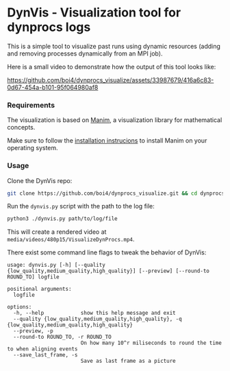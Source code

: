 # DynVis - Visualization tool for dynprocs logs

This is a simple tool to visualize past runs using dynamic resources (adding and removing processes dynamically from an MPI job).

Here is a small video to demonstrate how the output of this tool looks like:



https://github.com/boi4/dynprocs_visualize/assets/33987679/416a6c83-0d67-454a-b101-95f064980af8



### Requirements

The visualization is based on [Manim](https://docs.manim.community/en/stable/installation.html), a visualization library for mathematical concepts.

Make sure to follow the [installation instrucions](https://docs.manim.community/en/stable/installation.html) to install Manim on your operating system.

### Usage

Clone the DynVis repo:

```bash
git clone https://github.com/boi4/dynprocs_visualize.git && cd dynprocs_visualize
```

Run the `dynvis.py` script with the path to the log file:

```bash
python3 ./dynvis.py path/to/log/file
```

This will create a rendered video at `media/videos/480p15/VisualizeDynProcs.mp4`.

There exist some command line flags to tweak the behavior of DynVis:

```
usage: dynvis.py [-h] [--quality {low_quality,medium_quality,high_quality}] [--preview] [--round-to ROUND_TO] logfile

positional arguments:
  logfile

options:
  -h, --help            show this help message and exit
  --quality {low_quality,medium_quality,high_quality}, -q {low_quality,medium_quality,high_quality}
  --preview, -p
  --round-to ROUND_TO, -r ROUND_TO
                        On how many 10^r miliseconds to round the time to when aligning events
  --save_last_frame, -s
                        Save as last frame as a picture
```
